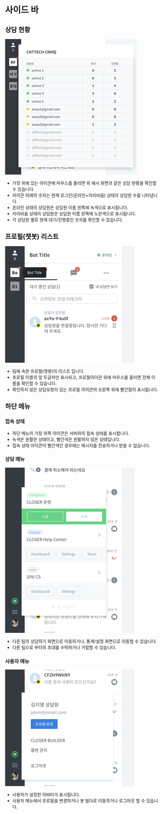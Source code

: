 # 사이드 바

## 상담 현황 <a id="call-status"></a>

![](../../.gitbook/assets/_update%20%282%29.png)

* 가장 위에 있는 아이콘에 마우스를 올리면 위 예시 화면과 같은 상담 현황을 확인할 수 있습니다.
* 아이콘 아래의 숫자는 현재 로그인\(온라인+자리비움\) 상태의 상담원 수를 나타냅니다.
* 온라인 상태의 상담원은 상담원 이름 왼쪽에 녹색으로 표시됩니다.
* 자리비움 상태의 상담원은 상담원 이름 왼쪽에 노란색으로 표시됩니다.
* 각 상담원 별로 현재 대기/진행중인 숫자를 확인할 수 있습니다.

## 프로필\(챗봇\) 리스트 <a id="profile-list"></a>

![&#xD504;&#xB85C;&#xD544; &#xB9AC;&#xC2A4;&#xD2B8; &#xC608;&#xC2DC;](../../.gitbook/assets/openbeta_chat_-_.png)

* 팀에 속한 프로필\(챗봇\)의 리스트 입니다.
* 프로필 이름의 앞 두글자만 표시되고, 프로필아이콘 위에 마우스를 올리면 전체 이름을 확인할 수 있습니다.
* 확인하지 않은 상담요청이 있는 프로필 아이콘의 오른쪽 위에 빨간점이 표시됩니다.

## 하단 메뉴 <a id="bottom-menu"></a>

### 접속 상태 <a id="connection-status"></a>

* 하단 메뉴의 가장 위쪽 아이콘은 서버와의 접속 상태를 표시합니다.
* 녹색은 원활한 상태이고, 빨간색은 원활하지 않은 상태입니다.
* 접속 상태 아이콘이 빨간색인 경우에는 메시지를 전송하거나 받을 수 없습니다.

### 상담 메뉴 <a id="chat-menu"></a>

![&#xD300; &#xBA54;&#xB274; &#xD3BC;&#xCE68; &#xC608;&#xC2DC;](../../.gitbook/assets/openbeta_chat_-_-_list.png)

* 다른 팀의 상담하기 화면으로 이동하거나, 통계/설정 화면으로 이동할 수 있습니다.
* 다른 팀으로 부터의 초대를 수락하거나 거절할 수 있습니다.

### 사용자 메뉴 <a id="avatar-menu"></a>

![&#xC0AC;&#xC6A9;&#xC790; &#xBA54;&#xB274; &#xD3BC;&#xCE68; &#xC608;&#xC2DC;](../../.gitbook/assets/openbeta_chat_-_%20%284%29.png)

* 사용자가 설정한 아바타가 표시됩니다.
* 사용자 메뉴에서 프로필을 변경하거나 봇 빌더로 이동하거나 로그아웃 할 수 있습니다.



